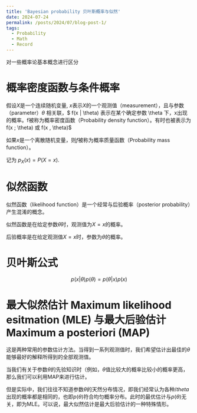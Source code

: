 ```yaml
---
title: 'Bayesian probability 贝叶斯概率与似然'
date: 2024-07-24
permalink: /posts/2024/07/blog-post-1/
tags:
  - Probability
  - Math
  - Record
---
```

对一些概率论基本概念进行区分


概率密度函数与条件概率
===
假设$X$是一个连续随机变量, $x$表示$X$的一个观测值（measurement），且与参数（parameter）$\theta$ 相关联，$ f(x | \theta) 表示在某个确定参数 \theta 下，x出现的概率。f被称为概率密度函数（Probability density function）。有时也被表示为f(x ; \theta) 或 f(x , \theta)$

如果$x$是一个离散随机变量，则$f$被称为概率质量函数（Probability mass function）。

记为  $p_X(x)=P(X=x).$



似然函数
======
似然函数（likelihood function）是一个经常与后验概率（posterior probability）产生混淆的概念。

似然函数是在给定参数$\theta$时，观测值为$X=x$的概率。

后验概率是在给定观测值$X=x$时，参数为$\theta$的概率。


贝叶斯公式
======
$$p(x|\theta)p(\theta)=p(\theta|x)p(x) \tag{1} $$

最大似然估计 Maximum likelihood esitmation (MLE) 与最大后验估计 Maximum a posteriori (MAP) 
======
这是两种常用的参数估计方法。当得到一系列观测值时，我们希望估计出最佳的$\theta$能够最好的解释所得到的全部观测值。

当我们有关于参数$\theta$的先验知识时（例如，$\theta$值比较大的概率比较小的概率更高，那么我们可以利用MAP来进行估计。

但是实际中，我们往往不知道参数$\theta$的天然分布情况，即我们经常认为各种$/theta$出现的概率都是相同的，也即$p(\theta)$符合均匀概率分布。此时的最优估计与$p(\theta)$无关，即为MLE。可以说，最大似然估计是最大后验估计的一种特殊情形。